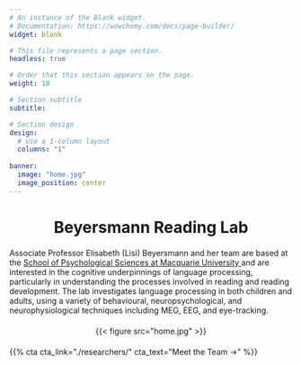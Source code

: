 ```yaml
---
# An instance of the Blank widget.
# Documentation: https://wowchemy.com/docs/page-builder/
widget: blank

# This file represents a page section.
headless: true

# Order that this section appears on the page.
weight: 10

# Section subtitle
subtitle:

# Section design
design:
  # Use a 1-column layout
  columns: "1"
  
banner:
  image: "home.jpg"
  image_position: center
---
```


<html>
<head>
  <style>
    /* Heading: Center and bold */
    h3 {
      text-align: center !important;    /* Ensure heading is centered */
      font-weight: bold;
      font-size: 28px !important;       /* Keep the header size the same as before */
      margin-bottom: 20px !important;   /* Adds space below the heading */
    }

    /* Description Text: Smaller, centered with good margins */
    .description-text {
      text-align: center !important;          /* Ensures the text is centered */
      font-size: 16px !important;             /* Smaller font size for the description */
      max-width: 700px !important;            /* Keeps text width manageable */
      margin-left: auto !important;           /* Centers the text */
      margin-right: auto !important;          /* Centers the text */
      line-height: 1.4 !important;            /* Adjust line-height for better spacing */
      margin-bottom: 30px !important;         /* Space below the text */
      padding-left: 10px !important;          /* Adds some space on the left */
      padding-right: 10px !important;         /* Adds some space on the right */
    }

    /* Image container: Centered with space around it */
    .image-container {
      text-align: center !important;
      margin-top: 20px !important;            /* Adds space above the image */
      margin-bottom: 20px !important;         /* Adds space below the image */
    }

    .image-container img {
      display: block !important;
      margin-left: auto !important;           /* Centers the image horizontally */
      margin-right: auto !important;
      max-width: 100% !important;             /* Ensures the image doesn't overflow */
    }

    /* Adjust space after "Meet the Team" button */
    .cta-container {
      margin-bottom: 10px !important;         /* Adjusts space below the CTA button */
    }
  </style>
</head>
<body>

  <!-- Heading for the lab (h3 centered) -->
  <h3>Beyersmann Reading Lab</h3>

  <!-- Description Text: Apply the "description-text" class here -->
  <p class="description-text">
    Associate Professor Elisabeth (Lisi) Beyersmann and her team are based at the 
    <a href="https://www.mq.edu.au/about/about-the-university/our-faculties/medicine-and-health-sciences/departments-and-centres/department-of-psychology" target="_blank">
      School of Psychological Sciences at Macquarie University
    </a> and are interested in the cognitive underpinnings of language processing, particularly in understanding the processes involved in reading and reading development. 
    The lab investigates language processing in both children and adults, using a variety of behavioural, neuropsychological, and neurophysiological techniques including MEG, EEG, and eye-tracking.
  </p>

  <!-- Image Section -->
  <div class="image-container">
    {{< figure src="home.jpg" >}} <!-- Image without caption -->
  </div>

  <!-- Meet the Team Link -->
  <div class="cta-container">
    {{% cta cta_link="./researchers/" cta_text="Meet the Team →" %}}
  </div>

</body>
</html>
